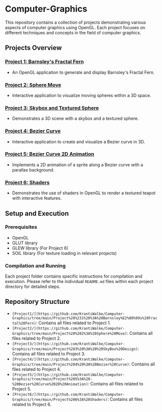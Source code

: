# Computer-Graphics

This repository contains a collection of projects demonstrating various aspects of computer graphics using OpenGL. Each project focuses on different techniques and concepts in the field of computer graphics.

## Projects Overview

### [Project 1: Barnsley's Fractal Fern](https://github.com/KrantiWalke/Computer-Graphics/tree/main/Project%20%231%20%3A%20Barnsley%E2%80%99s%20Fractal%20Fern)
- An OpenGL application to generate and display Barnsley's Fractal Fern.

### [Project 2: Sphere Move](https://github.com/KrantiWalke/Computer-Graphics/tree/main/Project%20%202%3A%20Sphere%20Move)
- Interactive application to visualize moving spheres within a 3D space.

### [Project 3: Skybox and Textured Sphere](https://github.com/KrantiWalke/Computer-Graphics/tree/main/Project%203%20%3A%20%20SkyBox%20Design)
- Demonstrates a 3D scene with a skybox and a textured sphere.

### [Project 4: Bezier Curve](https://github.com/KrantiWalke/Computer-Graphics/tree/main/Project%204%20%3A%20Bezier%20Curve)
- Interactive application to create and visualize a Bezier curve in 3D.

### [Project 5: Bezier Curve 2D Animation](https://github.com/KrantiWalke/Computer-Graphics/tree/main/Project%205%3A%20-%20Bezier%20Curve%202D%20Animation)
- Implements a 2D animation of a sprite along a Bezier curve with a parallax background.

### [Project 6: Shaders](https://github.com/KrantiWalke/Computer-Graphics/tree/main/Project%206%3A%20Shaders)
- Demonstrates the use of shaders in OpenGL to render a textured teapot with interactive features.

## Setup and Execution

### Prerequisites

- OpenGL
- GLUT library
- GLEW library (For Project 6)
- SOIL library (For texture loading in relevant projects)

### Compilation and Running

Each project folder contains specific instructions for compilation and execution. Please refer to the individual `README.md` files within each project directory for detailed steps.

## Repository Structure

- `[Project1/](https://github.com/KrantiWalke/Computer-Graphics/tree/main/Project%20%231%20%3A%20Barnsley%E2%80%99s%20Fractal%20Fern)`: Contains all files related to Project 1.
- `[Project2/](https://github.com/KrantiWalke/Computer-Graphics/tree/main/Project%20%202%3A%20Sphere%20Move)`: Contains all files related to Project 2.
- `[Project3/](https://github.com/KrantiWalke/Computer-Graphics/tree/main/Project%203%20%3A%20%20SkyBox%20Design)`: Contains all files related to Project 3.
- `[Project4/](https://github.com/KrantiWalke/Computer-Graphics/tree/main/Project%204%20%3A%20Bezier%20Curve)`: Contains all files related to Project 4.
- `[Project5/](https://github.com/KrantiWalke/Computer-Graphics/tree/main/Project%205%3A%20-%20Bezier%20Curve%202D%20Animation)`: Contains all files related to Project 5.
- `[Project6/](https://github.com/KrantiWalke/Computer-Graphics/tree/main/Project%206%3A%20Shaders)`: Contains all files related to Project 6.
